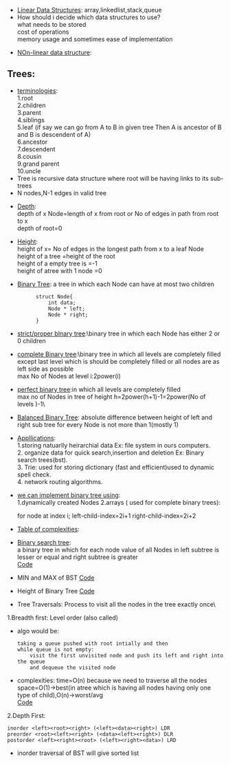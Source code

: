 - <ins>Linear Data Structures</ins>:<ins></ins>
array,linkedlist,stack,queue
- How should i decide which data structures to use?\
what needs to be stored\
cost of operations\
memory usage and sometimes ease of implementation
* <ins>NOn-linear data structure</ins>:
## Trees:
* <ins>terminologies</ins>:\
1.root\
2.children\
3.parent\
4.siblings\
5.leaf
(if say we can go from A to B in given tree Then A is ancestor of B and B is descendent of A)\
6.ancestor\
7.descendent\
8.cousin\
9.grand parent\
10.uncle
* Tree is recursive data structure where root will be having links to its sub-trees
* N nodes,N-1 edges in valid tree
- <ins>Depth</ins>:\
depth of x Node=length of x from root or No of edges in path from root to x\
depth of root=0
- <ins>Height</ins>:\
height of x= No of edges in the longest path from x to a leaf Node\
height of a tree =height of the root\
height of a empty tree is =-1\
height of atree with 1 node =0
- <ins>Binary Tree</ins>: a tree in which each Node can have at most two children

            struct Node{
                int data;
                Node * left;
                Node * right;
            }
- <ins>strict/proper bInary tree</ins>:\binary tree in which each Node has either 2 or 0 children
- <ins>complete Binary tree</ins>:\binary tree in which all levels are completely filled except
last level which is should be completely filled or all nodes are as left side as possible\
max No of Nodes at level i:2power(i)
- <ins>perfect binary tree</ins>:in which all levels are completely filled\
max no of Nodes in tree of height h=2power(h+1)-1=2power(No of levels )-1\
- <ins>Balanced Binary Tree</ins>: absolute difference between height of left and right sub tree for every Node is not more than 1(mostly 1)
- <ins>Appllications</ins>:\
     1.storing natuarlly heirarchial data Ex: file system in ours computers.\
     2. organize data for quick search,insertion and deletion Ex: Binary search trees(bst).\
     3. Trie: used for storing dictionary (fast and efficient)used to dynamic spell check.\
     4. network routing algorithms.
- <ins>we can implement binary tree using</ins>:\
1.dynamically created Nodes
2.arrays ( used for complete binary trees):

    for node at index i;
    left-child-index=2i+1
    right-child-index=2i+2
- <ins>Table of complexities</ins>:

- <ins>Binary search tree</ins>:\
a binary tree in which for each node value of all Nodes in left subtree is lesser or equal and
right subtree is greater   
[Code](https://github.com/takasidk/cpp/blob/master/data_structures/Trees/BST.cpp)

- MIN and MAX of BST [Code](https://github.com/takasidk/cpp/blob/master/data_structures/Trees/min_max_BST.cpp)
- Height of Binary Tree [Code](https://github.com/takasidk/cpp/blob/master/data_structures/Trees/height_binaryTree.cpp)
- Tree Traversals: Process to visit all the nodes in the tree exactly once\

1.Breadth first: Level order (also called)
  - algo would be:

        taking a queue pushed with root intially and then 
        while queue is not empty:
            visit the first unvisited node and push its left and right into the queue
            and dequeue the visited node
  - complexities:
        time=O(n) because we need to traverse all the nodes\
        space=O(1)->best(in atree which is having all nodes having only one type of child),O(n)->worst/avg \
        [Code](https://github.com/takasidk/cpp/blob/master/data_structures/Trees/levelorder.cpp)
        
2.Depth First: 

    inorder <left><root><right> (<left><data><right>) LDR
    preorder <root><left><right> (<data><left><right>) DLR
    postorder <left><right><root> (<left><right><data>) LRD
  - inorder traversal of BST will give sorted list
